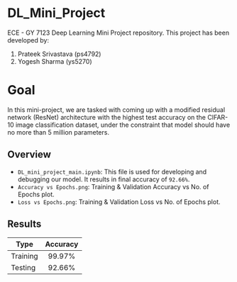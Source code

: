 # DL_Mini_Project
ECE - GY 7123 Deep Learning Mini Project repository.
This project has been developed by:
1) Prateek Srivastava (ps4792)
2) Yogesh Sharma (ys5270)

# Goal
In this mini-project, we are tasked with coming up with a modified residual network (ResNet) architecture with the highest test accuracy on the CIFAR-10 
image classification dataset, under the constraint that model should have no more than 5 million parameters.

## Overview


* `DL_mini_project_main.ipynb`: This file is used for developing and debugging our model. It results in final accuracy of `92.66%`.
* `Accuracy vs Epochs.png`: Training & Validation Accuracy vs No. of Epochs plot.
* `Loss vs Epochs.png`: Training & Validation Loss vs No. of Epochs plot.


## Results

| Type   |      Accuracy      |
|----------|:-------------:|
| Training |  99.97% |
| Testing |    92.66%   |
